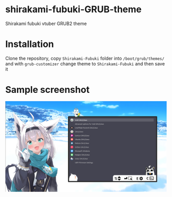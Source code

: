 # shirakami-fubuki-GRUB-theme
Shirakami fubuki vtuber GRUB2 theme

# Installation

Clone the repository, copy `Shirakami-Fubuki` folder into `/boot/grub/themes/` and with `grub-customizer` change theme to `Shirakami-Fubuki` and then save it

# Sample screenshot

![Screenshot](unknown.png)

